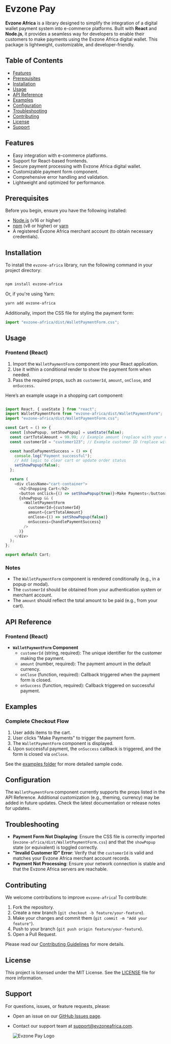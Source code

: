 
# Evzone Pay

**Evzone Africa** is a library designed to simplify the integration of a digital wallet payment system into e-commerce platforms. Built with **React** and **Node.js**, it provides a seamless way for developers to enable their customers to make payments using the Evzone Africa digital wallet. This package is lightweight, customizable, and developer-friendly.

## Table of Contents
- [Features](#features)
- [Prerequisites](#prerequisites)
- [Installation](#installation)
- [Usage](#usage)
- [API Reference](#api-reference)
- [Examples](#examples)
- [Configuration](#configuration)
- [Troubleshooting](#troubleshooting)
- [Contributing](#contributing)
- [License](#license)
- [Support](#support)

## Features

- Easy integration with e-commerce platforms.
- Support for React-based frontends.
- Secure payment processing with Evzone Africa digital wallet.
- Customizable payment form component.
- Comprehensive error handling and validation.
- Lightweight and optimized for performance.

## Prerequisites

Before you begin, ensure you have the following installed:
- [Node.js](https://nodejs.org/) (v16 or higher)
- [npm](https://www.npmjs.com/) (v8 or higher) or [yarn](https://yarnpkg.com/)
- A registered Evzone Africa merchant account (to obtain necessary credentials).

## Installation
To install the `evzone-africa` library, run the following command in your project directory:

```bash

npm install evzone-africa

```

Or, if you're using Yarn:

```bash
yarn add evzone-africa
```

Additionally, import the CSS file for styling the payment form:

```js
import "evzone-africa/dist/WalletPaymentForm.css";
```

## Usage
### Frontend (React)
1. Import the `WalletPaymentForm` component into your React application.
2. Use it within a conditional render to show the payment form when needed.
3. Pass the required props, such as `customerId`, `amount`, `onClose`, and `onSuccess`.

Here’s an example usage in a shopping cart component:

```js

import React, { useState } from "react";
import WalletPaymentForm from "evzone-africa/dist/WalletPaymentForm";
import "evzone-africa/dist/WalletPaymentForm.css";

const Cart = () => {
  const [showPopup, setShowPopup] = useState(false);
  const cartTotalAmount = 99.99; // Example amount (replace with your cart logic)
  const customerId = "customer123"; // Example customer ID (replace with your auth logic)

  const handlePaymentSuccess = () => {
    console.log("Payment successful");
    // Add logic to clear cart or update order status
    setShowPopup(false);
  };

  return (
    <div className="cart-container">
      <h2>Shopping Cart</h2>
      <button onClick={() => setShowPopup(true)}>Make Payments</button>
      {showPopup && (
        <WalletPaymentForm
          customerId={customerId}
          amount={cartTotalAmount}
          onClose={() => setShowPopup(false)}
          onSuccess={handlePaymentSuccess}
        />
      )}
    </div>
  );
};

export default Cart;

```

### Notes

- The `WalletPaymentForm` component is rendered conditionally (e.g., in a popup or modal).
- The `customerId` should be obtained from your authentication system or merchant account.
- The `amount` should reflect the total amount to be paid (e.g., from your cart).

## API Reference

### Frontend (React)

- **`WalletPaymentForm` Component**
  - `customerId` (string, required): The unique identifier for the customer making the payment.
  - `amount` (number, required): The payment amount in the default currency.
  - `onClose` (function, required): Callback triggered when the payment form is closed.
  - `onSuccess` (function, required): Callback triggered on successful payment.

## Examples

### Complete Checkout Flow

1. User adds items to the cart.
2. User clicks "Make Payments" to trigger the payment form.
3. The `WalletPaymentForm` component is displayed.
4. Upon successful payment, the `onSuccess` callback is triggered, and the form is closed via `onClose`.

See the [examples folder](examples/) for more detailed sample code.

## Configuration

The `WalletPaymentForm` component currently supports the props listed in the API Reference. Additional customization (e.g., theming, currency) may be added in future updates. Check the latest documentation or release notes for updates.

## Troubleshooting

- **Payment Form Not Displaying**: Ensure the CSS file is correctly imported (`evzone-africa/dist/WalletPaymentForm.css`) and that the `showPopup` state (or equivalent) is toggled correctly.
- **"Invalid Customer ID" Error**: Verify that the `customerId` is valid and matches your Evzone Africa merchant account records.
- **Payment Not Processing**: Ensure your network connection is stable and that the Evzone Africa servers are reachable.

## Contributing

We welcome contributions to improve `evzone-africa`! To contribute:
1. Fork the repository.
2. Create a new branch (`git checkout -b feature/your-feature`).
3. Make your changes and commit them (`git commit -m "Add your feature"`).
4. Push to your branch (`git push origin feature/your-feature`).
5. Open a Pull Request.

Please read our [Contributing Guidelines](CONTRIBUTING.md) for more details.

## License

This project is licensed under the MIT License. See the [LICENSE](LICENSE) file for more information.

## Support

For questions, issues, or feature requests, please:
- Open an issue on our [GitHub Issues page](https://github.com/yourusername/evzone-africa/issues).
- Contact our support team at support@evzoneafrica.com.

  ![Evzone Pay Logo](https://github.com/Bravothe/payment-library/blob/main/src/assets/logo.jpg?raw=true)


